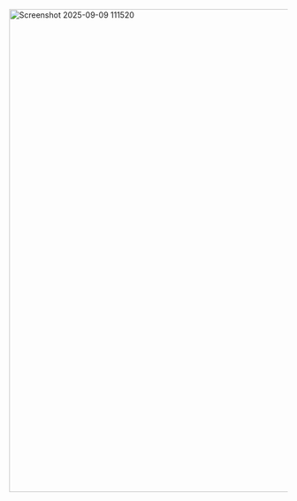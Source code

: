 <img width="1430" height="873" alt="Screenshot 2025-09-09 111520" src="https://github.com/user-attachments/assets/b21b2745-a01d-44c1-a861-20d35c515edc" />

